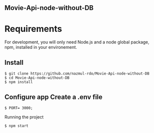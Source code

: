 ## Movie-Api-node-without-DB

# Requirements

For development, you will only need Node.js and a node global package, npm, installed in your environement.

## Install

    $ git clone https://github.com/nazmul-rdo/Movie-Api-node-without-DB
    $ cd Movie-Api-node-without-DB
    $ npm install

## Configure app Create a .env file

    $ PORT= 3000;

Running the project

    $ npm start

